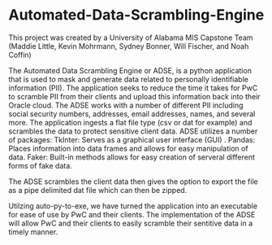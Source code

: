 # Automated-Data-Scrambling-Engine
This project was created by a University of Alabama MIS Capstone Team (Maddie Little, Kevin Mohrmann, Sydney Bonner, Will Fischer, and Noah Coffin)

The Automated Data Scrambling Engine or ADSE, is a python application that is used to mask and generate data related to personally identifiable information (PII). The application seeks to reduce the time it takes for PwC to scramble PII from their clients and upload this information back into their Oracle cloud. The ADSE works with a number of different PII including social security numbers, addresses, email addresses, names, and several more. The application ingests a flat file type (csv or dat for example) and scrambles the data to protect sensitive client data. ADSE utilizes a number of packages:
TkInter: Serves as a graphical user interface (GUI) .
Pandas: Places information into data frames and allows for easy manipulation of data.
Faker: Built-in methods allows for easy creation of serveral different forms of fake data. 

The ADSE scrambles the client data then gives the option to export the file as a pipe delimited dat file which can then be zipped. 

Utilzing auto-py-to-exe, we have turned the application into an executable for ease of use by PwC and their clients.
The implementation of the ADSE will allow PwC and their clients to easily scramble their sentitive data in a timely manner.  
